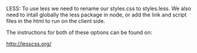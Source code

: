 LESS:
To use less we need to rename our styles.css to styles.less. We also need to intall globally the less package in node, or add the link and script files in the html to run on the client side.

The instructions for both of these options can be found on:

http://lesscss.org/